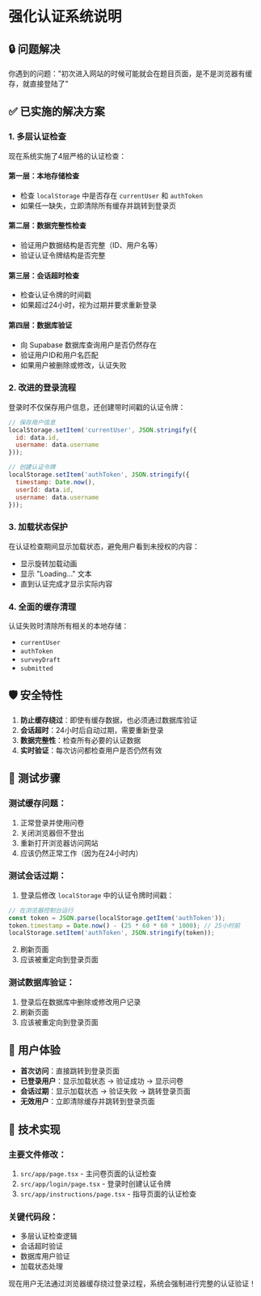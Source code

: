 # 强化认证系统说明

## 🔒 问题解决

你遇到的问题："初次进入网站的时候可能就会在题目页面，是不是浏览器有缓存，就直接登陆了"

## ✅ 已实施的解决方案

### 1. **多层认证检查**

现在系统实施了4层严格的认证检查：

#### 第一层：本地存储检查
- 检查 `localStorage` 中是否存在 `currentUser` 和 `authToken`
- 如果任一缺失，立即清除所有缓存并跳转到登录页

#### 第二层：数据完整性检查
- 验证用户数据结构是否完整（ID、用户名等）
- 验证认证令牌结构是否完整

#### 第三层：会话超时检查
- 检查认证令牌的时间戳
- 如果超过24小时，视为过期并要求重新登录

#### 第四层：数据库验证
- 向 Supabase 数据库查询用户是否仍然存在
- 验证用户ID和用户名匹配
- 如果用户被删除或修改，认证失败

### 2. **改进的登录流程**

登录时不仅保存用户信息，还创建带时间戳的认证令牌：

```javascript
// 保存用户信息
localStorage.setItem('currentUser', JSON.stringify({
  id: data.id,
  username: data.username
}));

// 创建认证令牌
localStorage.setItem('authToken', JSON.stringify({
  timestamp: Date.now(),
  userId: data.id,
  username: data.username
}));
```

### 3. **加载状态保护**

在认证检查期间显示加载状态，避免用户看到未授权的内容：
- 显示旋转加载动画
- 显示 "Loading..." 文本
- 直到认证完成才显示实际内容

### 4. **全面的缓存清理**

认证失败时清除所有相关的本地存储：
- `currentUser`
- `authToken`
- `surveyDraft`
- `submitted`

## 🛡️ 安全特性

1. **防止缓存绕过**：即使有缓存数据，也必须通过数据库验证
2. **会话超时**：24小时后自动过期，需要重新登录
3. **数据完整性**：检查所有必要的认证数据
4. **实时验证**：每次访问都检查用户是否仍然有效

## 🧪 测试步骤

### 测试缓存问题：
1. 正常登录并使用问卷
2. 关闭浏览器但不登出
3. 重新打开浏览器访问网站
4. 应该仍然正常工作（因为在24小时内）

### 测试会话过期：
1. 登录后修改 `localStorage` 中的认证令牌时间戳：
```javascript
// 在浏览器控制台运行
const token = JSON.parse(localStorage.getItem('authToken'));
token.timestamp = Date.now() - (25 * 60 * 60 * 1000); // 25小时前
localStorage.setItem('authToken', JSON.stringify(token));
```
2. 刷新页面
3. 应该被重定向到登录页面

### 测试数据库验证：
1. 登录后在数据库中删除或修改用户记录
2. 刷新页面
3. 应该被重定向到登录页面

## 📱 用户体验

- **首次访问**：直接跳转到登录页面
- **已登录用户**：显示加载状态 → 验证成功 → 显示问卷
- **会话过期**：显示加载状态 → 验证失败 → 跳转登录页面
- **无效用户**：立即清除缓存并跳转到登录页面

## 🔧 技术实现

### 主要文件修改：
1. `src/app/page.tsx` - 主问卷页面的认证检查
2. `src/app/login/page.tsx` - 登录时创建认证令牌
3. `src/app/instructions/page.tsx` - 指导页面的认证检查

### 关键代码段：
- 多层认证检查逻辑
- 会话超时验证
- 数据库用户验证
- 加载状态处理

现在用户无法通过浏览器缓存绕过登录过程，系统会强制进行完整的认证验证！
